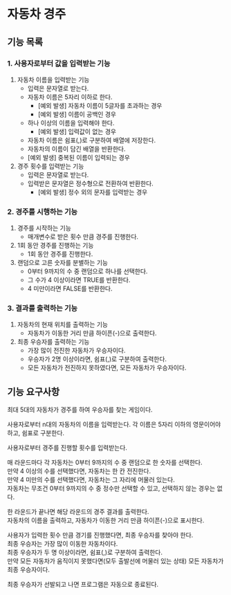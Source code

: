 # 자동차 경주

## 기능 목록

### 1. **사용자로부터 값을 입력받는 기능**
   1. 자동차 이름을 입력받는 기능
      * 입력은 문자열로 받는다.
      * 자동차 이름은 5자리 이하로 한다.
        * [예외 발생] 자동차 이름이 5글자를 초과하는 경우
        * [예외 발생] 이름이 공백인 경우
      * 하나 이상의 이름을 입력해야 한다.
        * [예외 발생] 입력값이 없는 경우
      * 자동차 이름은 쉼표(,)로 구분하여 배열에 저장한다.
      * 자동차의 이름이 담긴 배열을 반환한다.
      * [예외 발생] 중복된 이름이 입력되는 경우
   2. 경주 횟수를 입력받는 기능
      * 입력은 문자열로 받는다.
      * 입력받은 문자열은 정수형으로 전환하여 반환한다.
        * [예외 발생] 정수 외의 문자를 입력받는 경우

### 2. **경주를 시행하는 기능**
   1. 경주를 시작하는 기능
      * 매개변수로 받은 횟수 만큼 경주를 진행한다.
   2. 1회 동안 경주를 진행하는 기능
      * 1회 동안 경주를 진행한다.
   3. 랜덤으로 고른 숫자를 분별하는 기능
      * 0부터 9까지의 수 중 랜덤으로 하나를 선택한다.
      * 그 수가 4 이상이라면 TRUE를 반환한다.
      * 4 미만이라면 FALSE를 반환한다.

### 3. 결과를 출력하는 기능
   1. 자동차의 현재 위치를 출력하는 기능
      * 자동차가 이동한 거리 만큼 하이픈(-)으로 출력한다.
   2. 최종 우승자를 출력하는 기능
      * 가장 많이 전진한 자동차가 우승자이다.
      * 우승자가 2명 이상이라면, 쉼표(,)로 구분하여 출력한다.
      * 모든 자동차가 전진하지 못하였다면, 모든 자동차가 우승자이다.

## 기능 요구사항
최대 5대의 자동차가 경주를 하여 우승자를 찾는 게임이다.      

사용자로부터 n대의 자동차의 이름을 입력받는다.
각 이름은 5자리 이하의 영문이어야 하고, 쉼표로 구분한다.
 
사용자로부터 경주를 진행할 횟수를 입력받는다.    

매 라운드마다 각 자동차는 0부터 9까지의 수 중 랜덤으로 한 숫자를 선택한다.   
만약 4 이상의 수를 선택했다면, 자동차는 한 칸 전진한다.   
만약 4 미만의 수를 선택했다면, 자동차는 그 자리에 머물러 있는다.   
자동차는 무조건 0부터 9까지의 수 중 정수만 선택할 수 있고, 선택하지 않는 경우는 없다.   

한 라운드가 끝나면 해당 라운드의 경주 결과를 출력한다.   
자동차의 이름을 출력하고, 자동차가 이동한 거리 만큼 하이픈(-)으로 표시한다.   

사용자가 입력한 횟수 만큼 경기를 진행했다면, 최종 우승자를 찾아야 한다.  
최종 우승자는 가장 많이 이동한 자동차이다.   
최종 우승자가 두 명 이상이라면, 쉼표(,)로 구분하여 출력한다.   
만약 모든 자동차가 움직이지 못했다면(모두 출발선에 머물러 있는 상태) 모든 자동차가 최종 우승자이다.   

최종 우승자가 선발되고 나면 프로그램은 자동으로 종료된다.